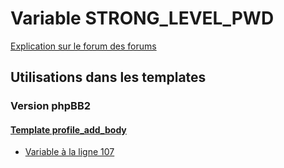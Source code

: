 # Variable STRONG_LEVEL_PWD
[Explication sur le forum des forums](http://forum.forumactif.com/t294113-listing-des-variables#STRONG_LEVEL_PWD)

## Utilisations dans les templates

### Version phpBB2

#### [Template profile_add_body](subsilver/profile_add_body.md)
* [Variable à la ligne 107](../subsilver/profile_add_body.tpl#L107)